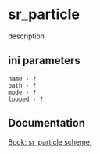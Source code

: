 # sr_particle

description

## ini parameters

```
name - ?
path - ?
mode - ?
looped - ?
```

## Documentation

[Book: sr_particle scheme.](https://xray-forge.github.io/stalker-xrf-book/script_engine/schemes/sr_particle.html)
